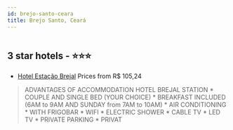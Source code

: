 ```yaml
---
id: brejo-santo-ceara
title: Brejo Santo, Ceará
---
```


<center><img src="http://media.omnibees.com/Images/8852/Property/437824.jpeg" alt="" /></center>


##  3 star hotels - ⭐️⭐️⭐️

-    [Hotel Estação Brejal](https://us.hurb.com/hotels/brejo-santo/hotel-estacao-brejal-OMN-8852?cmp=18055) Prices from R$ 105,24
   > ADVANTAGES OF ACCOMMODATION HOTEL BREJAL STATION * COUPLE AND SINGLE BED (YOUR CHOICE) * BREAKFAST INCLUDED (6AM to 9AM AND SUNDAY from 7AM to 10AM) * AIR CONDITIONING * WITH FRIGOBAR * WIFI * ELECTRIC SHOWER * CABLE TV * LED TV * PRIVATE PARKING * PRIVAT
